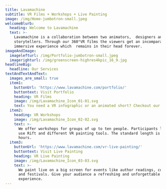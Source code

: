 ```yaml
---
title: Lavamachine
subtitle: VR Films + Workshops + Live Painting
image: /img/Home-jumbotron-small.jpeg
welcomeBlurb:
  heading: Welcome to Lavamachine
  text: >-
    Lavamachine is a collaboration between two animators,  designers and
    storytellers. Through our 360°VR films the viewers get an incomparable
    immersive experience which  remains in their head forever.
imageAndImage:
  imagelefturl: /img/Portfolio-jumbotron-small.jpeg
  imagerighturl: /img/greenscreen-highres4kpic_16_9.jpg
headlineBig:
  headline: Our Services
textAndTextAndText:
  images_are_small: true
  item1:
    buttonUrl: 'https://www.lavamachine.com/portfolio/'
    buttontext: Visit Portfolio
    heading: VR Films
    image: /img/Lavamachine_Icon_01-01.svg
    text: You need a VR infographic or an animated short? Checkout our portfolio.
  item2:
    heading: VR Workshops
    image: /img/Lavamachine_Icon_02-02.svg
    text: >-
      We offer workshops for groups of up to ten people. Participants learn to
      use Rift and different VR painting tools. The standard length is four
      hours.
  item3:
    buttonUrl: 'https://www.lavamachine.com/vr-live-painting/'
    buttontext: Visit Live Painting
    heading: VR Live Painting
    image: /img/Lavamachine_Icon_03-03.svg
    text: >-
      We paint live on a big screen for events like author readings, concerts
      and festivals. Give your audience a refreshing and unforgettable
      experience.
---
```


